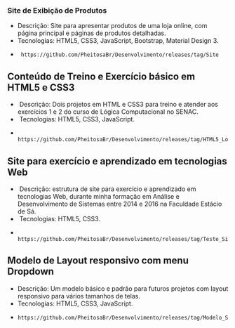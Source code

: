 ### Site de Exibição de Produtos
*  Descrição: Site para apresentar produtos de uma loja online, com página principal e páginas de produtos detalhadas.
*  Tecnologias: HTML5, CSS3, JavaScript, Bootstrap, Material Design 3.
*      https://github.com/PheitosaBr/Desenvolvimento/releases/tag/Site
  
## Conteúdo de Treino e Exercício básico em HTML5 e CSS3
*  Descrição: Dois projetos em HTML e CSS3 para treino e atender aos exercícios 1 e 2 do curso de Lógica Computacional no SENAC.
*  Tecnologias: HTML5, CSS3, JavaScript.
*      https://github.com/PheitosaBr/Desenvolvimento/releases/tag/HTML5_Logica_Computacional

## Site para exercício e aprendizado em tecnologias Web
*  Descrição: estrutura de site para exercício e aprendizado em tecnologias Web, durante minha formação em Análise e Desenvolvimento de Sistemas entre 2014 e 2016 na Faculdade Estácio de Sá.
*  Tecnologias: HTML5, CSS3.
*      https://github.com/PheitosaBr/Desenvolvimento/releases/tag/Teste_Site_PheitosaBr

## Modelo de Layout responsivo com menu Dropdown
*  Descrição: Um modelo básico e padrão para futuros projetos com layout responsivo para vários tamanhos de telas.
*  Tecnologias: HTML5, CSS3, JavaScript.
*     https://github.com/PheitosaBr/Desenvolvimento/releases/tag/Modelo_Site_Responsivo
